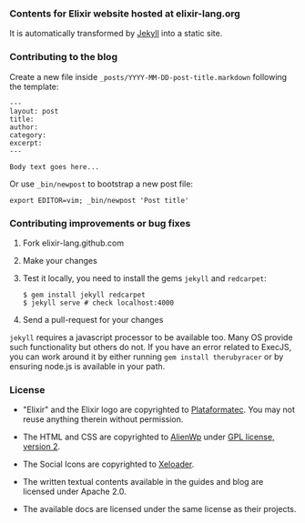 ### Contents for Elixir website hosted at elixir-lang.org

It is automatically transformed by [Jekyll](http://github.com/mojombo/jekyll) into a static site.

### Contributing to the blog

  Create a new file inside `_posts/YYYY-MM-DD-post-title.markdown` following the template:

    ---
    layout: post
    title:
    author:
    category:
    excerpt:
    ---

    Body text goes here...

  Or use `_bin/newpost` to bootstrap a new post file:

    export EDITOR=vim; _bin/newpost 'Post title'

### Contributing improvements or bug fixes

1. Fork elixir-lang.github.com

2. Make your changes

3. Test it locally, you need to install the gems `jekyll` and `redcarpet`:

   ```shell
   $ gem install jekyll redcarpet
   $ jekyll serve # check localhost:4000
   ```

4. Send a pull-request for your changes

`jekyll` requires a javascript processor to be available too. Many OS provide such functionality but others do not. If you have an error related to ExecJS, you can work around it by either running `gem install therubyracer` or by ensuring node.js is available in your path.

### License

* "Elixir" and the Elixir logo are copyrighted to [Plataformatec](http://plataformatec.com.br/). You may not reuse anything therein without permission.

* The HTML and CSS are copyrighted to [AlienWp](http://alienwp.com/) under [GPL license, version 2](http://www.gnu.org/licenses/old-licenses/gpl-2.0.html).

* The Social Icons are copyrighted to [Xeloader](http://xeloader.deviantart.com/art/Socialis-2-Freebie-213292616).

* The written textual contents available in the guides and blog are licensed under Apache 2.0.

* The available docs are licensed under the same license as their projects.
